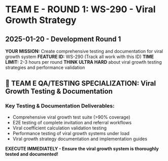# TEAM E - ROUND 1: WS-290 - Viral Growth Strategy  
## 2025-01-20 - Development Round 1

**YOUR MISSION:** Create comprehensive testing and documentation for viral growth system
**FEATURE ID:** WS-290 (Track all work with this ID)
**TIME LIMIT:** 2-3 hours per round
**THINK ULTRA HARD** about viral growth testing strategies and performance validation

## 🎯 TEAM E QA/TESTING SPECIALIZATION: Viral Growth Testing & Documentation

### Key Testing & Documentation Deliverables:
- Comprehensive viral growth test suite (>90% coverage)
- E2E testing of complete invitation and referral workflows
- Viral coefficient calculation validation testing
- Performance testing of viral growth systems under load
- Viral growth strategy documentation and implementation guides

**EXECUTE IMMEDIATELY - Ensure the viral growth system is thoroughly tested and documented!**
